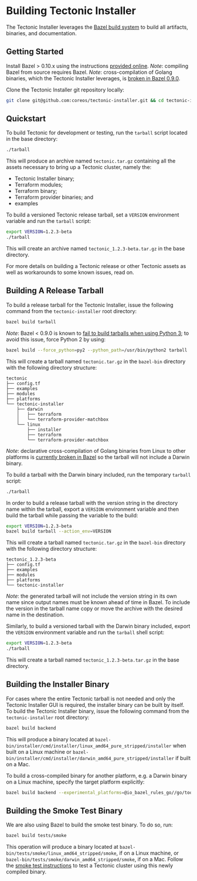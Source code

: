 # Building Tectonic Installer

The Tectonic Installer leverages the [Bazel build system](https://bazel.build/) to build all artifacts, binaries, and documentation.

## Getting Started

Install Bazel > 0.10.x using the instructions [provided online](https://docs.bazel.build/versions/master/install.html).
*Note*: compiling Bazel from source requires Bazel.
*Note*: cross-compilation of Golang binaries, which the Tectonic Installer leverages, is [broken in Bazel 0.9.0](https://github.com/bazelbuild/rules_go/issues/1161).

Clone the Tectonic Installer git repository locally:

```sh
git clone git@github.com:coreos/tectonic-installer.git && cd tectonic-installer
```

## Quickstart

To build Tectonic for development or testing, run the `tarball` script located in the base directory:

```sh
./tarball
```

This will produce an archive named `tectonic.tar.gz` containing all the assets necessary to bring up a Tectonic cluster, namely the:

* Tectonic Installer binary;
* Terraform modules;
* Terraform binary;
* Terraform provider binaries; and
* examples

To build a versioned Tectonic release tarball, set a `VERSION` environment variable and run the `tarball` script:

```sh
export VERSION=1.2.3-beta
./tarball
```

This will create an archive named `tectonic_1.2.3-beta.tar.gz` in the base directory.

For more details on building a Tectonic release or other Tectonic assets as well as workarounds to some known issues, read on.

## Building A Release Tarball

To build a release tarball for the Tectonic Installer, issue the following command from the `tectonic-installer` root directory:

```sh
bazel build tarball
```

*Note*: Bazel < 0.9.0 is known to [fail to build tarballs when using Python 3](https://github.com/bazelbuild/bazel/issues/3816); to avoid this issue, force Python 2 by using:

```sh
bazel build --force_python=py2 --python_path=/usr/bin/python2 tarball
```

This will create a tarball named `tectonic.tar.gz` in the `bazel-bin` directory with the following directory structure:

```
tectonic
├── config.tf
├── examples
├── modules
├── platforms
└── tectonic-installer
    ├── darwin
    │   ├── terraform
    │   └── terraform-provider-matchbox
    └── linux
        ├── installer
        ├── terraform
        └── terraform-provider-matchbox
```

*Note*: declarative cross-compilation of Golang binaries from Linux to other platforms is [currently broken in Bazel](https://github.com/bazelbuild/rules_go/issues/1148) so the tarball will not include a Darwin binary. 

To build a tarball with the Darwin binary included, run the temporary `tarball` script:

```sh
./tarball
```

In order to build a release tarball with the version string in the directory name within the tarball, export a `VERSION` environment variable and then build the tarball while passing the variable to the build:

```sh
export VERSION=1.2.3-beta
bazel build tarball --action_env=VERSION
```

This will create a tarball named `tectonic.tar.gz` in the `bazel-bin` directory with the following directory structure:

```
tectonic_1.2.3-beta
├── config.tf
├── examples
├── modules
├── platforms
└── tectonic-installer
```

*Note*: the generated tarball will not include the version string in its own name since output names must be known ahead of time in Bazel. To include the version in the tarball name copy or move the archive with the desired name in the destination.

Similarly, to build a versioned tarball with the Darwin binary included, export the `VERSION` environment variable and run the `tarball` shell script:

```sh
export VERSION=1.2.3-beta
./tarball
```

This will create a tarball named `tectonic_1.2.3-beta.tar.gz` in the base directory.


## Building the Installer Binary

For cases where the entire Tectonic tarball is not needed and only the Tectonic Installer GUI is required, the installer binary can be built by itself.
To build the Tectonic Installer binary, issue the following command from the `tectonic-installer` root directory:

```sh
bazel build backend
```

This will produce a binary located at `bazel-bin/installer/cmd/installer/linux_amd64_pure_stripped/installer` when built on a Linux machine or `bazel-bin/installer/cmd/installer/darwin_amd64_pure_stripped/installer` if built on a Mac.

To build a cross-compiled binary for another platform, e.g. a Darwin binary on a Linux machine, specify the target platform explicitly:

```sh
bazel build backend --experimental_platforms=@io_bazel_rules_go//go/toolchain:darwin_amd64
```

## Building the Smoke Test Binary

We are also using Bazel to build the smoke test binary. To do so, run:

```sh
bazel build tests/smoke
```

This operation will produce a binary located at `bazel-bin/tests/smoke/linux_amd64_stripped/smoke`, if on a Linux machine, or `bazel-bin/tests/smoke/darwin_amd64_stripped/smoke`, if on a Mac.
Follow the [smoke test instructions][smoke-test] to test a Tectonic cluster using this newly compiled binary.

[smoke-test]: ../../tests/smoke/README.md
